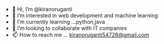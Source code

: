 - 👋 Hi, I’m @kiranoruganti
- 👀 I’m interested in web development and machine learning
- 🌱 I’m currently learning ...python,java
- 💞️ I’m looking to collaborate with IT companies
- 📫 How to reach me ... kiranoruganti54726@gmail.com

<!---
kiranoruganti/kiranoruganti is a ✨ special ✨ repository because its `README.md` (this file) appears on your GitHub profile.
You can click the Preview link to take a look at your changes.
--->
